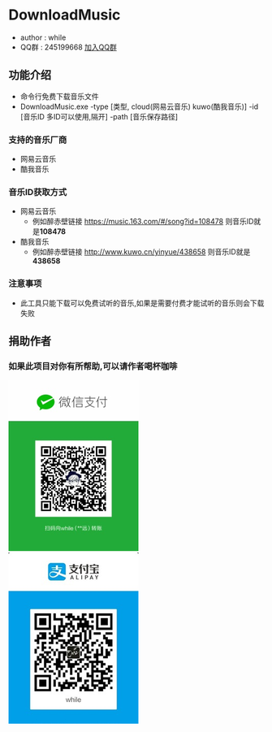 # DownloadMusic #
* author : while
* QQ群 : 245199668 [加入QQ群](http://shang.qq.com/wpa/qunwpa?idkey=8ef904955c52f7b3764403ab81602b9c08b856f040d284f7e2c1d05ed3428de8)

## 功能介绍
* 命令行免费下载音乐文件
* DownloadMusic.exe -type [类型, cloud(网易云音乐) kuwo(酷我音乐)] -id [音乐ID 多ID可以使用,隔开] -path [音乐保存路径]

### 支持的音乐厂商
- 网易云音乐
- 酷我音乐

### 音乐ID获取方式
* 网易云音乐
    * 例如醉赤壁链接 https://music.163.com/#/song?id=108478 则音乐ID就是**108478**
* 酷我音乐
    * 例如醉赤壁链接 http://www.kuwo.cn/yinyue/438658 则音乐ID就是**438658**

### 注意事项
* 此工具只能下载可以免费试听的音乐,如果是需要付费才能试听的音乐则会下载失败

## 捐助作者
### 如果此项目对你有所帮助,可以请作者喝杯咖啡

![](https://github.com/qingfeng346/qingfeng346.github.io/raw/master/img/wx.jpg)
![](https://github.com/qingfeng346/qingfeng346.github.io/raw/master/img/zfb.jpg)